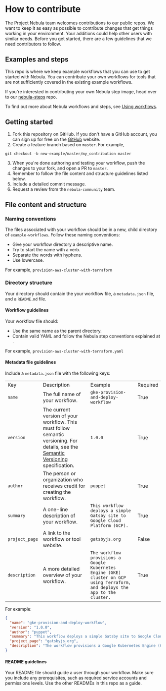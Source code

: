 # How to contribute

The Project Nebula team welcomes contributions to our public repos. We want to
keep it as easy as possible to contribute changes that get things working in
your environment. Your additions could help other users with similar needs. 
Before you get started, there are a few guidelines that we need contributors to
follow.

## Examples and steps

This repo is where we keep example workflows that you can use to get started
with Nebula. You can contribute your own workflows for tools that are not
sufficiently covered in the existing example workflows. 

If you're interested in
contributing your own Nebula step image, head over to our
[nebula-steps](https://github.com/puppetlabs/nebula-steps) repo. 

To find out more about Nebula workflows and steps, see [Using
workflows](https://puppet.com/docs/nebula/beta/using-workflows.html).

## Getting started

1. Fork this repository on GitHub. If you don't have a GitHub account, you can
   sign up for free on the [GitHub](https://github.com/join) website.
2. Create a feature branch based on `master`. For example,
```
git checkout -b new-example/master/my_contribution master
```
3. When you're done authoring and testing your workflow, push the changes to
   your fork, and open a PR to `master`.
4. Remember to follow the file content and structure guidelines listed below. 
5. Include a detailed commit message.
6. Request a review from the `nebula-community` team.

## File content and structure

### Naming conventions
The files associated with your workflow should be in a new, child directory of
`example-workflows`. Follow these naming conventions:
- Give your workflow directory a descriptive name. 
- Try to start the name with a verb.
- Separate the words with hyphens.
- Use lowercase.

For example, `provision-aws-cluster-with-terraform`

### Directory structure

Your directory should contain the your workflow file, a `metadata.json` file,
and a `README.md` file.

#### Workflow guidelines

Your workflow file should:
  - Use the same name as the parent directory.
  - Contain valid YAML and follow the Nebula step conventions explained at .

For example, `provision-aws-cluster-with-terraform.yaml`

#### Metadata file guidelines

Include a `metadata.json` file with the following keys:

|   |   |   |   |
|---|---|---|---|
| Key | Description | Example | Required |
| `name` | The full name of your workflow. | `gke-provision-and-deploy-workflow` | True |
| `version` | The current version of your workflow. This must follow semantic versioning. For details, see the [Semantic Versioning](https://semver.org/spec/v1.0.0.html) specification. | `1.0.0` | True |
| `author` | The person or organization who receives credit for creating the workflow. | `puppet` | True |
| `summary` | A one-line description of your workflow. | `This workflow deploys a simple Gatsby site to Google Cloud Platform (GCP).` | True |
| `project_page` | A link to the workflow or tool website. | `gatsbyjs.org` | False | 
| `description` | A more detailed overview of your workflow. | `The workflow provisions a Google Kubernetes Engine (GKE) cluster on GCP using Terraform, and deploys the app to the cluster.` | True |

For example:

```json
{
  "name": "gke-provision-and-deploy-workflow",
  "version": "1.0.0",
  "author": "puppet",
  "summary": "This workflow deploys a simple Gatsby site to Google Cloud Platform (GCP).",
  "project_page": "gatsbyjs.org",
  "description": "The workflow provisions a Google Kubernetes Engine (GKE) cluster on GCP using Terraform, and deploys the app to the cluster."
}
```

#### README guidelines

Your README file should guide a user through your workflow. Make sure you
include any prerequisites, such as required service accounts and permissions levels. Use
the other READMEs in this repo as a guide.